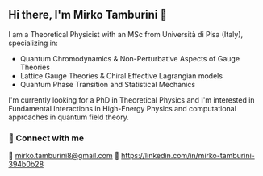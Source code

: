 ## Hi there, I'm Mirko Tamburini 👋

I am a Theoretical Physicist with an MSc from Università di Pisa (Italy), specializing in:
- Quantum Chromodynamics & Non-Perturbative Aspects of Gauge Theories
- Lattice Gauge Theories & Chiral Effective Lagrangian models
- Quantum Phase Transition and Statistical Mechanics

I'm currently looking for a PhD in Theoretical Physics and I'm interested in Fundamental 
Interactions in High-Energy Physics and computational approaches in quantum field theory.

### 🔗 Connect with me
📧 mirko.tamburini8@gmail.com 
🔗 https://linkedin.com/in/mirko-tamburini-394b0b28

<!--
**mirko-tamburini/mirko-tamburini** is a ✨ _special_ ✨ repository because its `README.md` (this file) appears on your GitHub profile.

Here are some ideas to get you started:

- 🔭 I’m currently working on ...
- 🌱 I’m currently learning ...
- 👯 I’m looking to collaborate on ...
- 🤔 I’m looking for help with ...
- 💬 Ask me about ...
- 📫 How to reach me: ...
- 😄 Pronouns: ...
- ⚡ Fun fact: ...
-->
